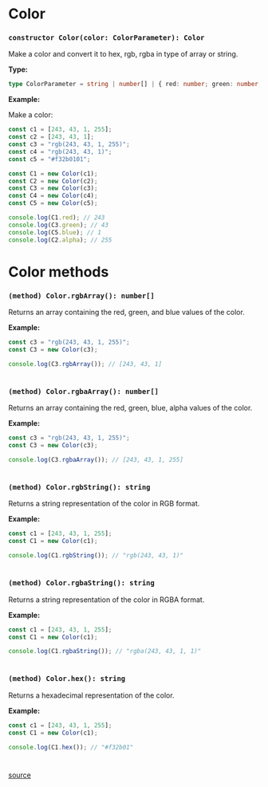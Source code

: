 # Color

### `constructor Color(color: ColorParameter): Color`

Make a color and convert it to hex, rgb, rgba in type of array or string.

**Type:**

```typescript
type ColorParameter = string | number[] | { red: number; green: number; blue: number; alpha: number };
```

**Example:**

Make a color:

```typescript
const c1 = [243, 43, 1, 255];
const c2 = [243, 43, 1];
const c3 = "rgb(243, 43, 1, 255)";
const c4 = "rgb(243, 43, 1)";
const c5 = "#f32b0101";

const C1 = new Color(c1);
const C2 = new Color(c2);
const C3 = new Color(c3);
const C4 = new Color(c4);
const C5 = new Color(c5);

console.log(C1.red); // 243
console.log(C3.green); // 43
console.log(C5.blue); // 1
console.log(C2.alpha); // 255
```

# Color methods

### `(method) Color.rgbArray(): number[]`

Returns an array containing the red, green, and blue values of the color.

**Example:**

```typescript
const c3 = "rgb(243, 43, 1, 255)";
const C3 = new Color(c3);

console.log(C3.rgbArray()); // [243, 43, 1]
```

#

### `(method) Color.rgbaArray(): number[]`

Returns an array containing the red, green, blue, alpha values of the color.

**Example:**

```typescript
const c3 = "rgb(243, 43, 1, 255)";
const C3 = new Color(c3);

console.log(C3.rgbaArray()); // [243, 43, 1, 255]
```

#

### `(method) Color.rgbString(): string`

Returns a string representation of the color in RGB format.

**Example:**

```typescript
const c1 = [243, 43, 1, 255];
const C1 = new Color(c1);

console.log(C1.rgbString()); // "rgb(243, 43, 1)"
```

#

### `(method) Color.rgbaString(): string`

Returns a string representation of the color in RGBA format.

**Example:**

```typescript
const c1 = [243, 43, 1, 255];
const C1 = new Color(c1);

console.log(C1.rgbaString()); // "rgba(243, 43, 1, 1)"
```

#

### `(method) Color.hex(): string`

Returns a hexadecimal representation of the color.

**Example:**

```typescript
const c1 = [243, 43, 1, 255];
const C1 = new Color(c1);

console.log(C1.hex()); // "#f32b01"
```

#

[source](https://github.com/ManiGhazaee/ts-library/blob/main/src/ts/color.ts)
